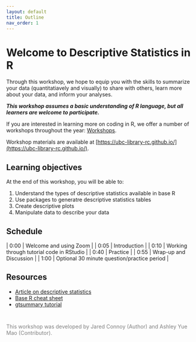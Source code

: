 ```yaml
---
layout: default
title: Outline
nav_order: 1
---
```


# Welcome to Descriptive Statistics in R

Through this workshop, we hope to equip you with the skills to summarize your data  (quantitatiavely and visually) to share with others, learn more about your data, and inform your analyses.

***This workshop assumes a basic understanding of R language, but all learners are welcome to participate.***

If you are interested in learning more on coding in R, we offer a number of workshops throughout the year: [Workshops](https://researchcommons.library.ubc.ca/workshops/).

Workshop materials are available at [https://ubc-library-rc.github.io/](https://ubc-library-rc.github.io/).

## Learning objectives

At the end of this workshop, you will be able to:
1. Understand the types of descriptive statistics available in base R
2. Use packages to generatre descriptive statistics tables
3. Create descriptive plots
4. Manipulate data to describe your data




## Schedule

| 0:00 | Welcome and using Zoom |
| 0:05 | Introduction |
| 0:10 | Working through tutorial code in RStudio |
| 0:40 | Practice |
| 0:55 | Wrap-up and Discussion |
| 1:00 | Optional 30 minute question/practice period |

## Resources
* [Article on descriptive statistics](https://www.scribbr.com/statistics/descriptive-statistics/)
* [Base R cheat sheet](https://iqss.github.io/dss-workshops/R/Rintro/base-r-cheat-sheet.pdf)
* [gtsummary tutorial](https://www.danieldsjoberg.com/gtsummary/articles/tbl_summary.html)

<p style="color:grey; font-size:14px; padding-top: 2em"> This workshop was developed by Jared Connoy (Author) and Ashley Yue Mao (Contributor).

